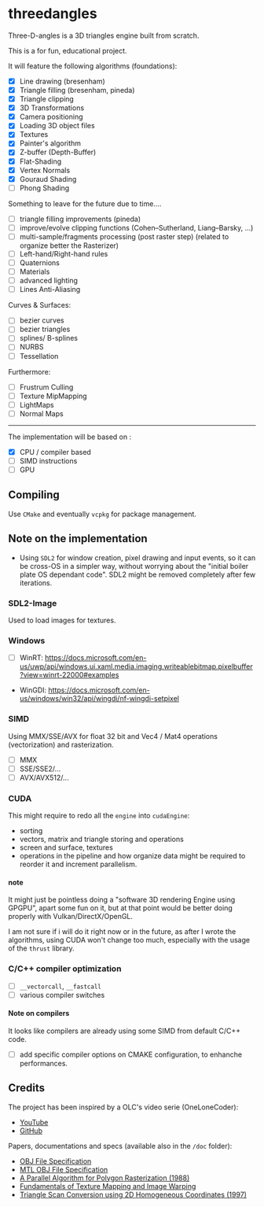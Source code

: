 ﻿# threedangles

Three-D-angles is a 3D triangles engine built from scratch.

This is a for fun, educational project.

It will feature the following algorithms (foundations):

- [x] Line drawing (bresenham)
- [x] Triangle filling (bresenham, pineda)
- [x] Triangle clipping
- [x] 3D Transformations
- [x] Camera positioning
- [x] Loading 3D object files
- [x] Textures
- [x] Painter's algorithm
- [x] Z-buffer (Depth-Buffer)
- [x] Flat-Shading
- [x] Vertex Normals
- [x] Gouraud Shading
- [ ] Phong Shading

Something to leave for the future due to time....

- [ ] triangle filling improvements (pineda)
- [ ] improve/evolve clipping functions (Cohen–Sutherland, Liang–Barsky, ...)
- [ ] multi-sample/fragments processing (post raster step) (related to organize better the Rasterizer)
- [ ] Left-hand/Right-hand rules
- [ ] Quaternions
- [ ] Materials
- [ ] advanced lighting
- [ ] Lines Anti-Aliasing

Curves & Surfaces:

- [ ] bezier curves
- [ ] bezier triangles
- [ ] splines/ B-splines
- [ ] NURBS
- [ ] Tessellation

Furthermore:

- [ ] Frustrum Culling
- [ ] Texture MipMapping 
- [ ] LightMaps
- [ ] Normal Maps

----

The implementation will be based on :

- [x] CPU / compiler based 
- [ ] SIMD instructions
- [ ] GPU

## Compiling

Use `CMake` and eventually `vcpkg` for package management.

## Note on the implementation

- Using `SDL2` for window creation, pixel drawing and input events, so it can be cross-OS in a simpler way,
  without worrying about the "initial boiler plate OS dependant code".
  SDL2 might be removed completely after few iterations.

### SDL2-Image

Used to load images for textures.

### Windows
- [ ] WinRT: https://docs.microsoft.com/en-us/uwp/api/windows.ui.xaml.media.imaging.writeablebitmap.pixelbuffer?view=winrt-22000#examples
- WinGDI: https://docs.microsoft.com/en-us/windows/win32/api/wingdi/nf-wingdi-setpixel

### SIMD
Using MMX/SSE/AVX for float 32 bit and Vec4 / Mat4 operations (vectorization) and rasterization.

- [ ] MMX
- [ ] SSE/SSE2/...
- [ ] AVX/AVX512/...

### CUDA
This might require to redo all the `engine` into `cudaEngine`:

- sorting
- vectors, matrix and triangle storing and operations
- screen and surface, textures
- operations in the pipeline and how organize data might be required to reorder it and increment parallelism.

#### note
It might just be pointless doing a "software 3D rendering Engine using GPGPU", apart some fun on it, but at that point would be better doing properly
with Vulkan/DirectX/OpenGL.

I am not sure if i will do it right now or in the future, as after I wrote the algorithms,
using CUDA won't change too much, especially with the usage of the `thrust` library.

### C/C++ compiler optimization
- [ ] `__vectorcall`, `__fastcall`
- [ ] various compiler switches

#### Note on compilers
It looks like compilers are already using some SIMD from default C/C++ code.

- [ ] add specific compiler options on CMAKE configuration, to enhanche performances.

## Credits

The project has been inspired by a OLC's video serie (OneLoneCoder):
- [YouTube](https://www.youtube.com/watch?v=ih20l3pJoeU)
- [GitHub](https://github.com/OneLoneCoder)

Papers, documentations and specs (available also in the `/doc` folder):

- [OBJ File Specification](http://www.paulbourke.net/dataformats/obj/)
- [MTL OBJ File Specification](http://paulbourke.net/dataformats/mtl/)
- [A Parallel Algorithm for Polygon Rasterization (1988)](https://citeseerx.ist.psu.edu/viewdoc/summary?doi=10.1.1.157.4621)
- [Fundamentals of Texture Mapping and Image Warping](https://www2.eecs.berkeley.edu/Pubs/TechRpts/1989/5504.html)
- [Triangle Scan Conversion using 2D Homogeneous Coordinates (1997)](https://citeseerx.ist.psu.edu/viewdoc/summary?doi=10.1.1.53.7279)

